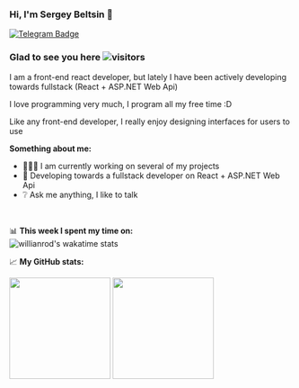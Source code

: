 ### Hi, I'm Sergey Beltsin :wave:  
[![Telegram Badge](https://img.shields.io/badge/-Telegram-0088cc?style=flat-square&logo=Telegram&logoColor=white)](https://t.me/SergeyBeltsin)  
### Glad to see you here ![visitors](https://visitor-badge.glitch.me/badge?page_id=Sergey-Beltsin.Sergey-Beltsin)
I am a front-end react developer, but lately I have been actively developing towards fullstack (React + ASP.NET Web Api)  

I love programming very much, I program all my free time :D  

Like any front-end developer, I really enjoy designing interfaces for users to use  

**Something about me:**  
- 👨🏻‍💻 I am currently working on several of my projects
- :rocket: Developing towards a fullstack developer on React + ASP.NET Web Api
- :grey_question: Ask me anything, I like to talk  

</br>

📊 **This week I spent my time on:**  
![willianrod's wakatime stats](https://github-readme-stats.vercel.app/api/wakatime?username=SergeyBeltsin)  

📈 **My GitHub stats:**  
<p>
  <img height="180em" src="https://github-readme-stats.vercel.app/api?username=Sergey-Beltsin&show_icons=true&hide_border=true&&count_private=true&include_all_commits=true" />
  <img height="180em" src="https://github-readme-stats.vercel.app/api/top-langs/?username=Sergey-Beltsin&exclude_repo=KNN-Image-Classification&show_icons=true&hide_border=true&layout=compact&langs_count=8"/>
</p>
